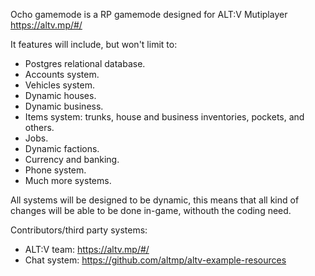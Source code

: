 Ocho gamemode is a RP gamemode designed for ALT:V Mutiplayer https://altv.mp/#/

It features will include, but won't limit to:

- Postgres relational database.
- Accounts system.
- Vehicles system.
- Dynamic houses.
- Dynamic business.
- Items system: trunks, house and business inventories, pockets, and others.
- Jobs.
- Dynamic factions.
- Currency and banking.
- Phone system.
- Much more systems.

All systems will be designed to be dynamic, this means that all kind of changes will be able to be done in-game, withouth the coding need.

Contributors/third party systems:
- ALT:V team: https://altv.mp/#/
- Chat system: https://github.com/altmp/altv-example-resources